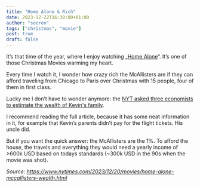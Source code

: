```yaml
---
title: "Home Alone & Rich"
date: 2023-12-22T16:30:00+01:00
author: "soeren"
tags: ["christmas", "movie"]
post: true
draft: false
---
```


It’s that time of the year, where I enjoy watching „[Home Alone](https://en.m.wikipedia.org/wiki/Home_Alone)“. It’s one of those Christmas Movies warming my heart. 

Every time I watch it, I wonder how crazy rich the McAllisters are if they can afford traveling from Chicago to Paris over Christmas with 15 people, four of them in first class. 

Lucky me I don’t have to wonder anymore: the [NYT asked three economists to estimate the wealth of Kevin's family](https://www.nytimes.com/2023/12/20/movies/home-alone-mccallisters-wealth.html). 

I recommend reading the full article, because it has some neat information in it, for example that Kevin’s parents didn’t pay for the flight tickets. His uncle did. 

But if you want the quick answer: the McAllisters are the 1%. To afford the house, the travels and everything they would need a yearly income of >600k USD based on todays standards (~300k USD in the 90s when the movie was shot). 


*Source: https://www.nytimes.com/2023/12/20/movies/home-alone-mccallisters-wealth.html*
